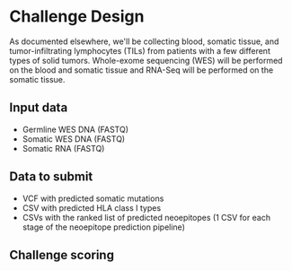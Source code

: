 # Challenge Design

As documented elsewhere, we'll be collecting blood, somatic tissue, and tumor-infiltrating lymphocytes (TILs) from patients with a few different types of solid tumors. Whole-exome sequencing (WES) will be performed on the blood and somatic tissue and RNA-Seq will be performed on the somatic tissue.

## Input data
* Germline WES DNA (FASTQ)
* Somatic WES DNA (FASTQ)
* Somatic RNA (FASTQ)

## Data to submit
* VCF with predicted somatic mutations
* CSV with predicted HLA class I types
* CSVs with the ranked list of predicted neoepitopes (1 CSV for each stage of the neoepitope prediction pipeline)

## Challenge scoring